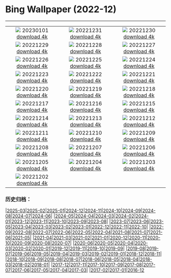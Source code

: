 # Bing Wallpaper (2022-12)
**************
| | | |
| :----: | :----: | :----: |
| ![](https://www.bing.com/th?id=OHR.Gantan2023_JA-JP0780615179_1920x1080.jpg) 20230101 [download 4k](https://www.bing.com/th?id=OHR.Gantan2023_JA-JP0780615179_UHD.jpg) | ![](https://www.bing.com/th?id=OHR.Nara_TodaijiBell2022_JA-JP0129080752_1920x1080.jpg) 20221231 [download 4k](https://www.bing.com/th?id=OHR.Nara_TodaijiBell2022_JA-JP0129080752_UHD.jpg) | ![](https://www.bing.com/th?id=OHR.ChalkRock_JA-JP9713256399_1920x1080.jpg) 20221230 [download 4k](https://www.bing.com/th?id=OHR.ChalkRock_JA-JP9713256399_UHD.jpg) |
| ![](https://www.bing.com/th?id=OHR.ButterflyEffect_JA-JP5566136636_1920x1080.jpg) 20221229 [download 4k](https://www.bing.com/th?id=OHR.ButterflyEffect_JA-JP5566136636_UHD.jpg) | ![](https://www.bing.com/th?id=OHR.ChiesaBianca_JA-JP5162517168_1920x1080.jpg) 20221228 [download 4k](https://www.bing.com/th?id=OHR.ChiesaBianca_JA-JP5162517168_UHD.jpg) | ![](https://www.bing.com/th?id=OHR.BlueLagoon_JA-JP4946711917_1920x1080.jpg) 20221227 [download 4k](https://www.bing.com/th?id=OHR.BlueLagoon_JA-JP4946711917_UHD.jpg) |
| ![](https://www.bing.com/th?id=OHR.BeverleyWestwood_JA-JP4358160111_1920x1080.jpg) 20221226 [download 4k](https://www.bing.com/th?id=OHR.BeverleyWestwood_JA-JP4358160111_UHD.jpg) | ![](https://www.bing.com/th?id=OHR.ChristmasSouvenir_JA-JP8534643006_1920x1080.jpg) 20221225 [download 4k](https://www.bing.com/th?id=OHR.ChristmasSouvenir_JA-JP8534643006_UHD.jpg) | ![](https://www.bing.com/th?id=OHR.AmalgaTree_JA-JP3864422935_1920x1080.jpg) 20221224 [download 4k](https://www.bing.com/th?id=OHR.AmalgaTree_JA-JP3864422935_UHD.jpg) |
| ![](https://www.bing.com/th?id=OHR.Enoshima_lighthouse2022_JA-JP3585685207_1920x1080.jpg) 20221223 [download 4k](https://www.bing.com/th?id=OHR.Enoshima_lighthouse2022_JA-JP3585685207_UHD.jpg) | ![](https://www.bing.com/th?id=OHR.SolarHalo_JA-JP3275904234_1920x1080.jpg) 20221222 [download 4k](https://www.bing.com/th?id=OHR.SolarHalo_JA-JP3275904234_UHD.jpg) | ![](https://www.bing.com/th?id=OHR.TreeGaleriesLafayette_JA-JP6784478970_1920x1080.jpg) 20221221 [download 4k](https://www.bing.com/th?id=OHR.TreeGaleriesLafayette_JA-JP6784478970_UHD.jpg) |
| ![](https://www.bing.com/th?id=OHR.PalaceBelvedere_JA-JP2745578979_1920x1080.jpg) 20221220 [download 4k](https://www.bing.com/th?id=OHR.PalaceBelvedere_JA-JP2745578979_UHD.jpg) | ![](https://www.bing.com/th?id=OHR.WinterberryBush_JA-JP2511060992_1920x1080.jpg) 20221219 [download 4k](https://www.bing.com/th?id=OHR.WinterberryBush_JA-JP2511060992_UHD.jpg) | ![](https://www.bing.com/th?id=OHR.SouthBeach_JA-JP2259352200_1920x1080.jpg) 20221218 [download 4k](https://www.bing.com/th?id=OHR.SouthBeach_JA-JP2259352200_UHD.jpg) |
| ![](https://www.bing.com/th?id=OHR.GlacierGoats_JA-JP2028040085_1920x1080.jpg) 20221217 [download 4k](https://www.bing.com/th?id=OHR.GlacierGoats_JA-JP2028040085_UHD.jpg) | ![](https://www.bing.com/th?id=OHR.AtlantaLights_JA-JP7059875075_1920x1080.jpg) 20221216 [download 4k](https://www.bing.com/th?id=OHR.AtlantaLights_JA-JP7059875075_UHD.jpg) | ![](https://www.bing.com/th?id=OHR.Borovets_JA-JP8649079597_1920x1080.jpg) 20221215 [download 4k](https://www.bing.com/th?id=OHR.Borovets_JA-JP8649079597_UHD.jpg) |
| ![](https://www.bing.com/th?id=OHR.GranParadiso100th_JA-JP3864163368_1920x1080.jpg) 20221214 [download 4k](https://www.bing.com/th?id=OHR.GranParadiso100th_JA-JP3864163368_UHD.jpg) | ![](https://www.bing.com/th?id=OHR.InstagramHallstatt_JA-JP3616440039_1920x1080.jpg) 20221213 [download 4k](https://www.bing.com/th?id=OHR.InstagramHallstatt_JA-JP3616440039_UHD.jpg) | ![](https://www.bing.com/th?id=OHR.PoinsettiaDay_JA-JP3377889721_1920x1080.jpg) 20221212 [download 4k](https://www.bing.com/th?id=OHR.PoinsettiaDay_JA-JP3377889721_UHD.jpg) |
| ![](https://www.bing.com/th?id=OHR.BuchsteinRossstein_JA-JP3133767278_1920x1080.jpg) 20221211 [download 4k](https://www.bing.com/th?id=OHR.BuchsteinRossstein_JA-JP3133767278_UHD.jpg) | ![](https://www.bing.com/th?id=OHR.SaltDesert_JA-JP2809649437_1920x1080.jpg) 20221210 [download 4k](https://www.bing.com/th?id=OHR.SaltDesert_JA-JP2809649437_UHD.jpg) | ![](https://www.bing.com/th?id=OHR.NorwayMuskox_JA-JP2556690110_1920x1080.jpg) 20221209 [download 4k](https://www.bing.com/th?id=OHR.NorwayMuskox_JA-JP2556690110_UHD.jpg) |
| ![](https://www.bing.com/th?id=OHR.FlorenceAerial_JA-JP2336728870_1920x1080.jpg) 20221208 [download 4k](https://www.bing.com/th?id=OHR.FlorenceAerial_JA-JP2336728870_UHD.jpg) | ![](https://www.bing.com/th?id=OHR.Taisetsu2022_JA-JP2044137917_1920x1080.jpg) 20221207 [download 4k](https://www.bing.com/th?id=OHR.Taisetsu2022_JA-JP2044137917_UHD.jpg) | ![](https://www.bing.com/th?id=OHR.GreatEgret_JA-JP1813627200_1920x1080.jpg) 20221206 [download 4k](https://www.bing.com/th?id=OHR.GreatEgret_JA-JP1813627200_UHD.jpg) |
| ![](https://www.bing.com/th?id=OHR.StNick_JA-JP1569378838_1920x1080.jpg) 20221205 [download 4k](https://www.bing.com/th?id=OHR.StNick_JA-JP1569378838_UHD.jpg) | ![](https://www.bing.com/th?id=OHR.KilimanjaroElephants_JA-JP1142270129_1920x1080.jpg) 20221204 [download 4k](https://www.bing.com/th?id=OHR.KilimanjaroElephants_JA-JP1142270129_UHD.jpg) | ![](https://www.bing.com/th?id=OHR.MiamiDT_JA-JP5319718687_1920x1080.jpg) 20221203 [download 4k](https://www.bing.com/th?id=OHR.MiamiDT_JA-JP5319718687_UHD.jpg) |
| ![](https://www.bing.com/th?id=OHR.BraidedRiverDelta_JA-JP5212879318_1920x1080.jpg) 20221202 [download 4k](https://www.bing.com/th?id=OHR.BraidedRiverDelta_JA-JP5212879318_UHD.jpg) |  |  |

### 历史归档：

|[2025-03](/2025-03/2025-03.md)|[2025-02](/2025-02/2025-02.md)|[2025-01](/2025-01/2025-01.md)|[2024-12](/2024-12/2024-12.md)|[2024-11](/2024-11/2024-11.md)|[2024-10](/2024-10/2024-10.md)|[2024-09](/2024-09/2024-09.md)|[2024-08](/2024-08/2024-08.md)|[2024-07](/2024-07/2024-07.md)|[2024-06](/2024-06/2024-06.md)|
|[2024-05](/2024-05/2024-05.md)|[2024-04](/2024-04/2024-04.md)|[2024-03](/2024-03/2024-03.md)|[2024-02](/2024-02/2024-02.md)|[2024-01](/2024-01/2024-01.md)|[2023-12](/2023-12/2023-12.md)|[2023-11](/2023-11/2023-11.md)|[2023-10](/2023-10/2023-10.md)|[2023-09](/2023-09/2023-09.md)|[2023-08](/2023-08/2023-08.md)|
|[2023-07](/2023-07/2023-07.md)|[2023-06](/2023-06/2023-06.md)|[2023-05](/2023-05/2023-05.md)|[2023-04](/2023-04/2023-04.md)|[2023-03](/2023-03/2023-03.md)|[2023-02](/2023-02/2023-02.md)|[2023-01](/2023-01/2023-01.md)|[2022-12](/2022-12/2022-12.md)|[2022-11](/2022-11/2022-11.md)|[2022-10](/2022-10/2022-10.md)|
|[2022-09](/2022-09/2022-09.md)|[2022-08](/2022-08/2022-08.md)|[2022-07](/2022-07/2022-07.md)|[2022-06](/2022-06/2022-06.md)|[2022-05](/2022-05/2022-05.md)|[2022-04](/2022-04/2022-04.md)|[2021-08](/2021-08/2021-08.md)|[2021-07](/2021-07/2021-07.md)|[2021-06](/2021-06/2021-06.md)|[2021-05](/2021-05/2021-05.md)|
|[2021-04](/2021-04/2021-04.md)|[2021-03](/2021-03/2021-03.md)|[2021-02](/2021-02/2021-02.md)|[2021-01](/2021-01/2021-01.md)|[2020-12](/2020-12/2020-12.md)|[2020-11](/2020-11/2020-11.md)|[2020-10](/2020-10/2020-10.md)|[2020-09](/2020-09/2020-09.md)|[2020-08](/2020-08/2020-08.md)|[2020-07](/2020-07/2020-07.md)|
|[2020-06](/2020-06/2020-06.md)|[2020-05](/2020-05/2020-05.md)|[2020-04](/2020-04/2020-04.md)|[2020-03](/2020-03/2020-03.md)|[2020-02](/2020-02/2020-02.md)|[2020-01](/2020-01/2020-01.md)|[2019-12](/2019-12/2019-12.md)|[2019-11](/2019-11/2019-11.md)|[2019-10](/2019-10/2019-10.md)|[2019-09](/2019-09/2019-09.md)|
|[2019-08](/2019-08/2019-08.md)|[2019-07](/2019-07/2019-07.md)|[2019-06](/2019-06/2019-06.md)|[2019-05](/2019-05/2019-05.md)|[2019-04](/2019-04/2019-04.md)|[2019-03](/2019-03/2019-03.md)|[2019-02](/2019-02/2019-02.md)|[2019-01](/2019-01/2019-01.md)|[2018-12](/2018-12/2018-12.md)|[2018-11](/2018-11/2018-11.md)|
|[2018-10](/2018-10/2018-10.md)|[2018-09](/2018-09/2018-09.md)|[2018-08](/2018-08/2018-08.md)|[2018-07](/2018-07/2018-07.md)|[2018-06](/2018-06/2018-06.md)|[2018-05](/2018-05/2018-05.md)|[2018-04](/2018-04/2018-04.md)|[2018-03](/2018-03/2018-03.md)|[2018-02](/2018-02/2018-02.md)|[2018-01](/2018-01/2018-01.md)|
|[2017-12](/2017-12/2017-12.md)|[2017-11](/2017-11/2017-11.md)|[2017-10](/2017-10/2017-10.md)|[2017-09](/2017-09/2017-09.md)|[2017-08](/2017-08/2017-08.md)|[2017-07](/2017-07/2017-07.md)|[2017-06](/2017-06/2017-06.md)|[2017-05](/2017-05/2017-05.md)|[2017-04](/2017-04/2017-04.md)|[2017-03](/2017-03/2017-03.md)|
|[2017-02](/2017-02/2017-02.md)|[2017-01](/2017-01/2017-01.md)|[2016-12](/2016-12/2016-12.md)